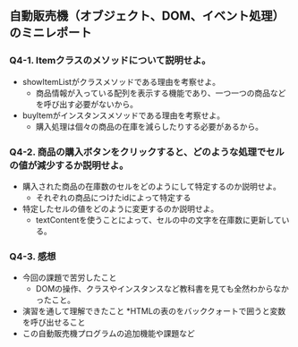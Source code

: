 ## 自動販売機（オブジェクト、DOM、イベント処理）のミニレポート
### Q4-1. Itemクラスのメソッドについて説明せよ。
* showItemListがクラスメソッドである理由を考察せよ。
  * 商品情報が入っている配列を表示する機能であり、一つ一つの商品などを呼び出す必要がないから。
* buyItemがインスタンスメソッドである理由を考察せよ。
  * 購入処理は個々の商品の在庫を減らしたりする必要があるから。
### Q4-2. 商品の購入ボタンをクリックすると、どのような処理でセルの値が減少するか説明せよ。
* 購入された商品の在庫数のセルをどのようにして特定するのか説明せよ。
  * それぞれの商品につけたidによって特定する
* 特定したセルの値をどのように変更するのか説明せよ。
  * textContentを使うことによって、セルの中の文字を在庫数に更新している。
### Q4-3. 感想
* 今回の課題で苦労したこと
  * DOMの操作、クラスやインスタンスなど教科書を見ても全然わからなかったこと。
* 演習を通して理解できたこと
  *HTMLの表の<td>をバッククォートで囲うと変数を呼び出せること
* この自動販売機プログラムの追加機能や課題など
